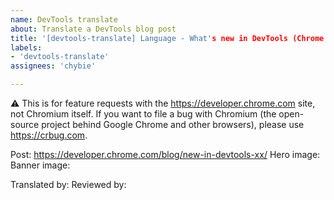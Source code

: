 ```yaml
---
name: DevTools translate
about: Translate a DevTools blog post
title: '[devtools-translate] Language - What's new in DevTools (Chrome XX)'
labels:
- 'devtools-translate'
assignees: 'chybie'

---
```


⚠️ This is for feature requests with the https://developer.chrome.com site, not Chromium itself.
If you want to file a bug with Chromium (the open-source project behind Google Chrome and other browsers), please use https://crbug.com.

Post: https://developer.chrome.com/blog/new-in-devtools-xx/
Hero image:
Banner image:

Translated by: 
Reviewed by: 
